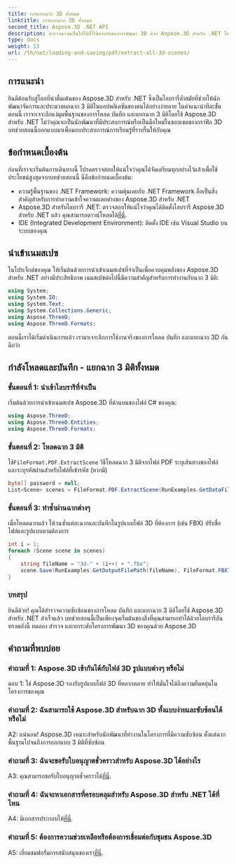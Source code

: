 ```yaml
---
title: การแยกฉาก 3D ทั้งหมด
linktitle: การแยกฉาก 3D ทั้งหมด
second_title: Aspose.3D .NET API
description: สำรวจความเป็นไปได้ที่ไร้ขีดจำกัดของการพัฒนา 3D ด้วย Aspose.3D สำหรับ .NET โหลด บันทึก และแยกฉากได้อย่างง่ายดาย
type: docs
weight: 13
url: /th/net/loading-and-saving/pdf/extract-all-3d-scenes/
---
```

## การแนะนำ

ยินดีต้อนรับสู่โลกที่น่าตื่นเต้นของ Aspose.3D สำหรับ .NET ซึ่งเป็นไลบรารี่ล้ำสมัยที่ช่วยให้นักพัฒนาจัดการและประมวลผลฉาก 3 มิติในแอปพลิเคชันของตนได้อย่างง่ายดาย ในคำแนะนำทีละขั้นตอนนี้ เราจะเจาะลึกแง่มุมพื้นฐานของการโหลด บันทึก และแยกฉาก 3 มิติโดยใช้ Aspose.3D สำหรับ .NET ไม่ว่าคุณจะเป็นนักพัฒนาที่มีประสบการณ์หรือเป็นมือใหม่ในขอบเขตของกราฟิก 3D บทช่วยสอนนี้ออกแบบมาเพื่อมอบประสบการณ์การเรียนรู้ที่ราบรื่นให้กับคุณ

## ข้อกำหนดเบื้องต้น

ก่อนที่เราจะเริ่มต้นการเดินทางนี้ โปรดตรวจสอบให้แน่ใจว่าคุณได้จัดเตรียมทุกอย่างไว้แล้วเพื่อใช้ประโยชน์สูงสุดจากบทช่วยสอนนี้ นี่คือข้อกำหนดเบื้องต้น:

- ความรู้พื้นฐานของ .NET Framework: ความคุ้นเคยกับ .NET Framework ถือเป็นสิ่งสำคัญสำหรับการทำความเข้าใจความแตกต่างของ Aspose.3D สำหรับ .NET
-  Aspose.3D สำหรับไลบรารี .NET: ตรวจสอบให้แน่ใจว่าคุณได้ติดตั้งไลบรารี Aspose.3D สำหรับ .NET แล้ว คุณสามารถดาวน์โหลดได้[ที่นี่](https://releases.aspose.com/3d/net/).
- IDE (Integrated Development Environment): ติดตั้ง IDE เช่น Visual Studio บนระบบของคุณ

## นำเข้าเนมสเปซ

ในโปรเจ็กต์ของคุณ ให้เริ่มต้นด้วยการนำเข้าเนมสเปซที่จำเป็นเพื่อควบคุมพลังของ Aspose.3D สำหรับ .NET อย่างมีประสิทธิภาพ เนมสเปซต่อไปนี้มีความสำคัญสำหรับการทำงานกับฉาก 3 มิติ:

```csharp
using System;
using System.IO;
using System.Text;
using System.Collections.Generic;
using Aspose.ThreeD;
using Aspose.ThreeD.Formats;
```

ตอนนี้เราได้เริ่มดำเนินการแล้ว เรามาเจาะลึกการใช้งานจริงของการโหลด บันทึก และแยกฉาก 3D กันดีกว่า

## กำลังโหลดและบันทึก - แยกฉาก 3 มิติทั้งหมด

### ขั้นตอนที่ 1: นำเข้าไลบรารีที่จำเป็น

เริ่มต้นด้วยการนำเข้าเนมสเปซ Aspose.3D ที่ด้านบนของไฟล์ C# ของคุณ:

```csharp
using Aspose.ThreeD;
using Aspose.ThreeD.Entities;
using Aspose.ThreeD.Formats;
```

### ขั้นตอนที่ 2: โหลดฉาก 3 มิติ

 ใช้`FileFormat.PDF.ExtractScene` วิธีโหลดฉาก 3 มิติจากไฟล์ PDF ระบุเส้นทางของไฟล์ และระบุรหัสผ่านสำหรับไฟล์ที่เข้ารหัส (หากมี)

```csharp
byte[] password = null;
List<Scene> scenes = FileFormat.PDF.ExtractScene(RunExamples.GetDataFilePath("House_Design.pdf"), password);
```

### ขั้นตอนที่ 3: ทำซ้ำผ่านฉากต่างๆ

เมื่อโหลดฉากแล้ว ให้วนซ้ำแต่ละฉากและบันทึกในรูปแบบไฟล์ 3D ที่ต้องการ (เช่น FBX) ปรับชื่อไฟล์และรูปแบบตามต้องการ

```csharp
int i = 1;
foreach (Scene scene in scenes)
{
    string fileName = "3d-" + (i++) + ".fbx";
    scene.Save(RunExamples.GetOutputFilePath(fileName), FileFormat.FBX7400ASCII);
}
```

### บทสรุป

ยินดีด้วย! คุณได้สำรวจความซับซ้อนของการโหลด บันทึก และแยกฉาก 3 มิติโดยใช้ Aspose.3D สำหรับ .NET สำเร็จแล้ว บทช่วยสอนนี้เป็นเพียงจุดเริ่มต้นของสิ่งที่คุณสามารถทำได้ด้วยไลบรารีอันทรงพลังนี้ ทดลอง สำรวจ และยกระดับโครงการพัฒนา 3D ของคุณด้วย Aspose.3D

## คำถามที่พบบ่อย

### คำถามที่ 1: Aspose.3D เข้ากันได้กับไฟล์ 3D รูปแบบต่างๆ หรือไม่

ตอบ 1: ใช่ Aspose.3D รองรับรูปแบบไฟล์ 3D ที่หลากหลาย ทำให้มั่นใจได้ถึงความยืดหยุ่นในโครงการของคุณ

### คำถามที่ 2: ฉันสามารถใช้ Aspose.3D สำหรับฉาก 3D ทั้งแบบง่ายและซับซ้อนได้หรือไม่

A2: แน่นอน! Aspose.3D เหมาะสำหรับนักพัฒนาที่ทำงานในโครงการที่มีความซับซ้อน ตั้งแต่ฉากพื้นฐานไปจนถึงการออกแบบ 3 มิติที่ซับซ้อน

### คำถามที่ 3: ฉันจะขอรับใบอนุญาตชั่วคราวสำหรับ Aspose.3D ได้อย่างไร

 A3: คุณสามารถขอรับใบอนุญาตชั่วคราวได้[ที่นี่](https://purchase.aspose.com/temporary-license/).

### คำถามที่ 4: ฉันจะหาเอกสารที่ครอบคลุมสำหรับ Aspose.3D สำหรับ .NET ได้ที่ไหน

 A4: มีเอกสารประกอบให้[ที่นี่](https://reference.aspose.com/3d/net/).

### คำถามที่ 5: ต้องการความช่วยเหลือหรือต้องการเชื่อมต่อกับชุมชน Aspose.3D

 A5: เยี่ยมชมฟอรั่มการสนับสนุนของเรา[ที่นี่](https://forum.aspose.com/c/3d/18).